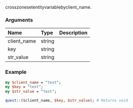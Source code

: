 crosszonesetentityvariablebyclient_name.
### Arguments
**Name**|**Type**|**Description**
:---|:---|:---
client_name|string|
key|string|
str_value|string|

### Example

```perl
my $client_name = "test";
my $key = "test";
my $str_value = "test";

quest::($client_name, $key, $str_value); # Returns void
```
